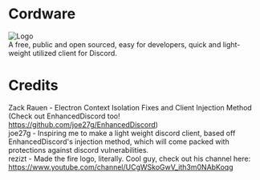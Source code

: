 # Cordware
![Logo](https://i.imgur.com/Il1B0O9.png) <br />
 A free, public and open sourced, easy for developers, quick and light-weight utilized client for Discord. <br />

# Credits <br />
Zack Rauen - Electron Context Isolation Fixes and Client Injection Method (Check out EnhancedDiscord too! https://github.com/joe27g/EnhancedDiscord) <br />
joe27g - Inspiring me to make a light weight discord client, based off EnhancedDiscord's injection method, which will come packed with protections against discord vulnerabilities. <br />
rezizt - Made the fire logo, literally. Cool guy, check out his channel here: https://www.youtube.com/channel/UCgWSkoGwV_ith3m0NAbKoqg
